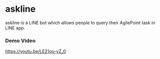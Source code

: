 # askline
askline is a LINE bot which allows people to query their AgilePoint task in LINE app.


### Demo Video
https://youtu.be/LE21ou-yZ_0
